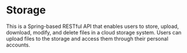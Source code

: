 # Storage
This is a Spring-based RESTful API that enables users to store, upload, download, modify, and delete files in a cloud storage system. Users can upload files to the storage and access them through their personal accounts.
